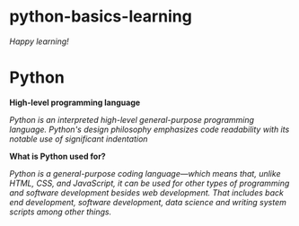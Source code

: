 # python-basics-learning

*Happy learning!*


# Python
**High-level programming language**



*Python is an interpreted high-level general-purpose programming language.
Python's design philosophy emphasizes code readability with its notable use of significant indentation*






**What is Python used for?**


*Python is a general-purpose coding language—which means that, unlike HTML, CSS, and JavaScript, 
it can be used for other types of programming and software development besides web development.
That includes back end development, software development, data science and writing system scripts among other things.*
